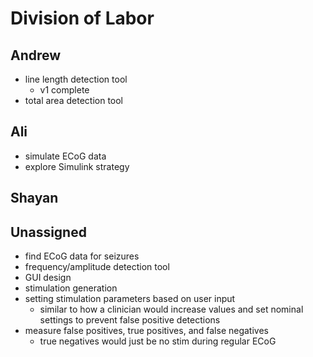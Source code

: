 # Division of Labor

## Andrew
* line length detection tool
  * v1 complete
* total area detection tool

## Ali
* simulate ECoG data
* explore Simulink strategy

## Shayan


## Unassigned
* find ECoG data for seizures
* frequency/amplitude detection tool
* GUI design
* stimulation generation
* setting stimulation parameters based on user input
  * similar to how a clinician would increase values and set nominal settings to prevent false positive detections
* measure false positives, true positives, and false negatives
  * true negatives would just be no stim during regular ECoG
